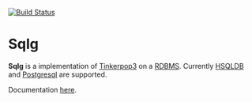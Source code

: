 [![Build Status](https://travis-ci.org/pietermartin/sqlg.svg?branch=master)](https://travis-ci.org/pietermartin/sqlg)

Sqlg
====

**Sqlg** is a implementation of [Tinkerpop3](https://github.com/tinkerpop/tinkerpop3) on a [RDBMS](http://en.wikipedia.org/wiki/Relational_database_management_system).
Currently [HSQLDB](http://hsqldb.org/) and [Postgresql](http://www.postgresql.org/) are supported.


Documentation [here](http://umlg.org/sqlg.html).

